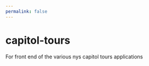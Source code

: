 ```yaml
---
permalink: false
---
```

# capitol-tours
For front end of the various nys capitol tours applications
